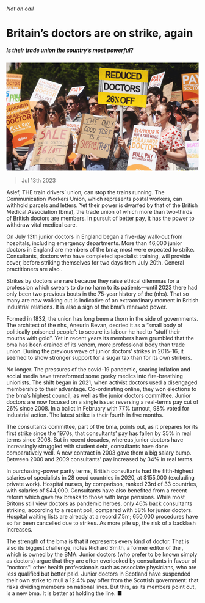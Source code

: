 ###### Not on call

# Britain’s doctors are on strike, again 

##### Is their trade union the country’s most powerful? 

![image](images/20230715_BRP002.jpg) 

> Jul 13th 2023 

Aslef, THE train drivers’ union, can stop the trains running. The Communication Workers Union, which represents postal workers, can withhold parcels and letters. Yet their power is dwarfed by that of the British Medical Association (bma), the trade union of which more than two-thirds of British doctors are members. In pursuit of better pay, it has the power to withdraw vital medical care. 

On July 13th junior doctors in England began a five-day walk-out from hospitals, including emergency departments. More than 46,000 junior doctors in England are members of the bma; most were expected to strike. Consultants, doctors who have completed specialist training, will provide cover, before striking themselves for two days from July 20th. General practitioners are also . 

Strikes by doctors are rare because they raise ethical dilemmas for a profession which swears to do no harm to its patients—until 2023 there had only been two previous bouts in the 75-year history of the  (nhs). That so many are now walking out is indicative of an extraordinary moment in British industrial relations. It is also a sign of the bma’s renewed power.

Formed in 1832, the union has long been a thorn in the side of governments. The architect of the nhs, Aneurin Bevan, decried it as a “small body of politically poisoned people”: to secure its labour he had to “stuff their mouths with gold”. Yet in recent years its members have grumbled that the bma has been drained of its venom, more professional body than trade union. During the previous wave of junior doctors’ strikes in 2015-16, it seemed to show stronger support for a sugar tax than for its own strikers. 

No longer. The pressures of the covid-19 pandemic, soaring inflation and social media have transformed some geeky medics into fire-breathing unionists. The shift began in 2021, when activist doctors used a disengaged membership to their advantage. Co-ordinating online, they won elections to the bma’s highest council, as well as the junior doctors committee. Junior doctors are now focused on a single issue: reversing a real-terms pay cut of 26% since 2008. In a ballot in February with 77% turnout, 98% voted for industrial action. The latest strike is their fourth in five months. 

The consultants committee, part of the bma, points out, as it prepares for its first strike since the 1970s, that consultants’ pay has fallen by 35% in real terms since 2008. But in recent decades, whereas junior doctors have increasingly struggled with student debt, consultants have done comparatively well. A new contract in 2003 gave them a big salary bump. Between 2000 and 2009 consultants’ pay increased by 34% in real terms.

In purchasing-power parity terms, British consultants had the fifth-highest salaries of specialists in 28 oecd countries in 2020, at $155,000 (excluding private work). Hospital nurses, by comparison, ranked 23rd of 33 countries, with salaries of $44,000. Consultants have also benefited from a recent reform which gave tax breaks to those with large pensions. While most Britons still view doctors as pandemic heroes, only 46% back consultants striking, according to a recent poll, compared with 58% for junior doctors. Hospital waiting lists are already at a record 7.5m; 650,000 procedures have so far been cancelled due to strikes. As more pile up, the risk of a backlash increases. 

The strength of the bma is that it represents every kind of doctor. That is also its biggest challenge, notes Richard Smith, a former editor of the , which is owned by the BMA. Junior doctors (who prefer to be known simply as doctors) argue that they are often overlooked by consultants in favour of “noctors”: other health professionals such as associate physicians, who are less qualified but better paid. Junior doctors in Scotland have suspended their own strike to mull a 12.4% pay offer from the Scottish government: that risks dividing members on national lines. But this, as its members point out, is a new bma. It is better at holding the line. ■


